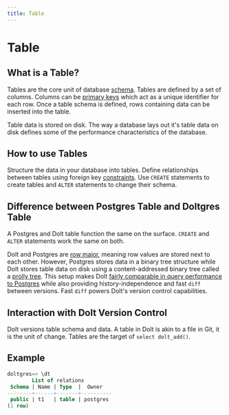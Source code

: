```yaml
---
title: Table
---
```


# Table

## What is a Table?

Tables are the core unit of database [schema](./schema.md). Tables are defined by a set of
columns. Columns can be [primary keys](./primary-key.md) which act as a unique identifier for each
row. Once a table schema is defined, rows containing data can be inserted into the table.

Table data is stored on disk. The way a database lays out it's table data on disk defines some of
the performance characteristics of the database.

## How to use Tables

Structure the data in your database into tables. Define relationships between tables using foreign
key [constraints](./constraints.md). Use `CREATE` statements to create tables and `ALTER` statements
to change their schema.

## Difference between Postgres Table and Doltgres Table

A Postgres and Dolt table function the same on the surface. `CREATE` and `ALTER` statements work the
same on both.

Dolt and Postgres are [row major](https://en.wikipedia.org/wiki/Row-_and_column-major_order),
meaning row values are stored next to each other. However, Postgres stores data in a binary tree
structure while Dolt stores table data on disk using a content-addressed binary tree called a
[prolly tree](https://docs.dolthub.com/architecture/storage-engine/prolly-tree). This setup makes Dolt [fairly
comparable in query performance to Postgres](../../reference/benchmarks/latency.md) while also
providing history-independence and fast `diff` between versions. Fast `diff` powers Dolt's version
control capabilities.

## Interaction with Dolt Version Control

Dolt versions table schema and data. A table in Dolt is akin to a file in Git, it is the unit of
change. Tables are the target of `select dolt_add()`.

## Example

```SQL
doltgres=> \dt
        List of relations
 Schema | Name | Type  |  Owner
--------+------+-------+----------
 public | t1   | table | postgres
(1 row)
```
